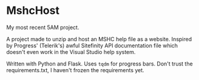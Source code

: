 # MshcHost

My most recent 5AM project.

A project made to unzip and host an MSHC help file as a website. Inspired by Progress' (Telerik's) awful Sitefinity API documentation file which doesn't even work in the Visual Studio help system. 

Written with Python and Flask. Uses `tqdm` for progress bars. Don't trust the requirements.txt, I haven't frozen the requirements yet.
